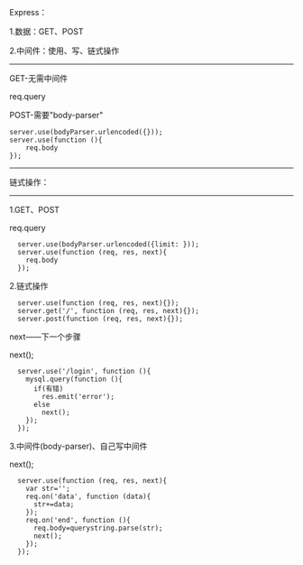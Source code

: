 Express：

1.数据：GET、POST

2.中间件：使用、写、链式操作

---

GET-无需中间件

req.query

POST-需要"body-parser"
```
server.use(bodyParser.urlencoded({}));
server.use(function (){
	req.body
});
```
---

链式操作：

---

1.GET、POST

  req.query
```
  server.use(bodyParser.urlencoded({limit: }));
  server.use(function (req, res, next){
    req.body
  });
```

2.链式操作
```
  server.use(function (req, res, next){});
  server.get('/', function (req, res, next){});
  server.post(function (req, res, next){});
```
  next——下一个步骤

  next();
```
  server.use('/login', function (){
    mysql.query(function (){
      if(有错)
        res.emit('error');
      else
        next();
    });
  });
```
3.中间件(body-parser)、自己写中间件

  next();
```
  server.use(function (req, res, next){
    var str='';
    req.on('data', function (data){
      str+=data;
    });
    req.on('end', function (){
      req.body=querystring.parse(str);
      next();
    });
  });
```
